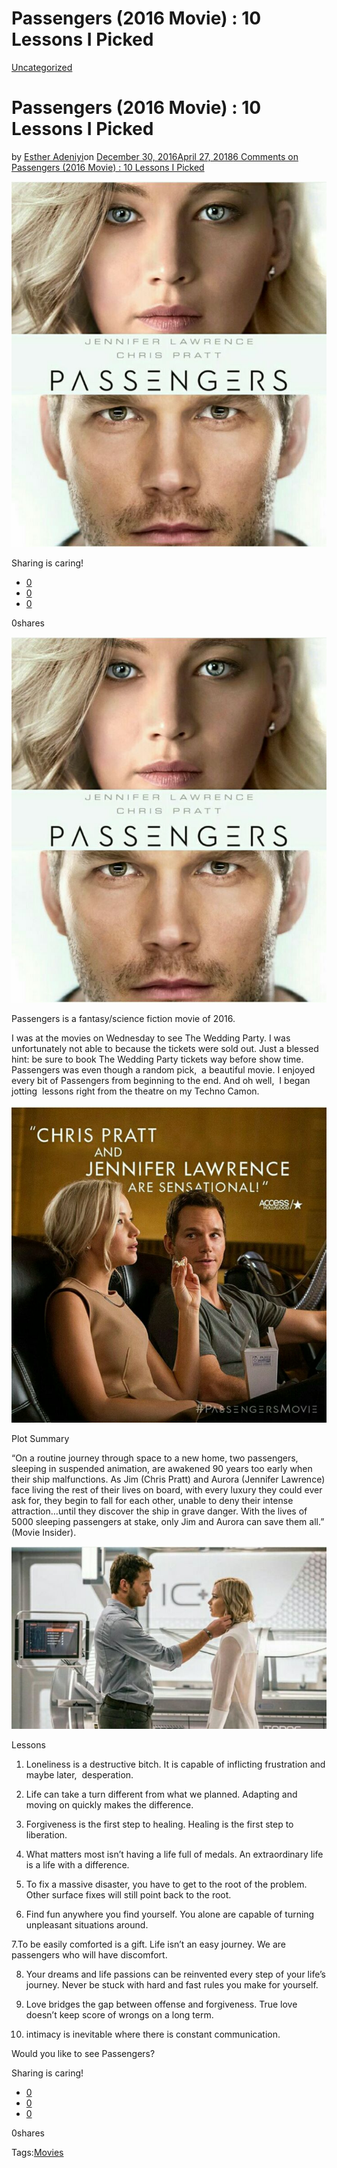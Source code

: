 # Passengers (2016 Movie) : 10 Lessons I Picked

[Uncategorized](https://estheradeniyi.com/category/uncategorized/)
# Passengers (2016 Movie) : 10 Lessons I Picked

by [Esther Adeniyi](https://estheradeniyi.com/author/esther-adeniyi/)on [December 30, 2016April 27, 2018](https://estheradeniyi.com/passengers-2016-movie-10-lessons-i/)[6 Comments on Passengers (2016 Movie) : 10 Lessons I Picked](https://estheradeniyi.com/passengers-2016-movie-10-lessons-i/#comments)

![](images/Passengersfilmposter.jpg)

Sharing is caring!

- [0](https://www.facebook.com/sharer/sharer.php?u=https%3A%2F%2Festheradeniyi.com%2Fpassengers-2016-movie-10-lessons-i%2F&amp;t=Passengers%20%282016%20Movie%29%20%3A%2010%20Lessons%20I%20Picked)
- [0](https://twitter.com/intent/tweet?text=Passengers%20%282016%20Movie%29%20%3A%2010%20Lessons%20I%20Picked&amp;url=https%3A%2F%2Festheradeniyi.com%2Fpassengers-2016-movie-10-lessons-i%2F)
- [0](#)

0shares

[![Passengers movie film poster](images/Passengersfilmposter.jpg)](images/Passengersfilmposter.jpg)

 Passengers is a fantasy/science fiction movie of 2016.

I was at the movies on Wednesday to see The Wedding Party. I was unfortunately not able to because the tickets were sold out. Just a blessed hint: be sure to book The Wedding Party tickets way before show time.
 Passengers was even though a random pick, &#xA0;a beautiful movie. I enjoyed every bit of Passengers from beginning to the end. And oh well, &#xA0;I began jotting &#xA0;lessons right from the theatre on my Techno Camon.

[![Chris Pratt and Jennifer Lawrence for Passengers movie](images/ChrisPrattandJenniferLawrence.jpg)](images/ChrisPrattandJenniferLawrence.jpg)

Plot Summary

&#x201C;On a routine journey through space to a new home, two passengers, sleeping in suspended animation, are awakened 90 years too early when their ship malfunctions. As Jim (Chris Pratt) and Aurora (Jennifer Lawrence) face living the rest of their lives on board, with every luxury they could ever ask for, they begin to fall for each other, unable to deny their intense attraction&#x2026;until they discover the ship in grave danger. With the lives of 5000 sleeping passengers at stake, only Jim and Aurora can save them all.&#x201D; (Movie Insider).

[![Passengers movie scene with Chris Pratt and Jennifer Lawrence](images/ChrisandJenniferinPassengermoviescene.jpg)](images/ChrisandJenniferinPassengermoviescene.jpg)

Lessons

1. Loneliness is a destructive bitch. It is capable of inflicting frustration and maybe later, &#xA0;desperation.

2. Life can take a turn different from what we planned. Adapting and moving on quickly makes the difference.

3. Forgiveness is the first step to healing. Healing is the first step to liberation.

4. What matters most isn&#x2019;t having a life full of medals. An extraordinary life is a life with a difference.

5. To fix a massive disaster, you have to get to the root of the problem. Other surface fixes will still point back to the root.

6. Find fun anywhere you find yourself. You alone are capable of turning unpleasant situations around.

7.To be easily comforted is a gift. Life isn&#x2019;t an easy journey. We are passengers who will have discomfort.

8. Your dreams and life passions can be reinvented every step of your life&#x2019;s journey. Never be stuck with hard and fast rules you make for yourself.

9. Love bridges the gap between offense and forgiveness. True love doesn&#x2019;t keep score of wrongs on a long term.

10. intimacy is inevitable where there is constant communication.

Would you like to see Passengers?

Sharing is caring!

- [0](https://www.facebook.com/sharer/sharer.php?u=https%3A%2F%2Festheradeniyi.com%2Fpassengers-2016-movie-10-lessons-i%2F&amp;t=Passengers%20%282016%20Movie%29%20%3A%2010%20Lessons%20I%20Picked)
- [0](https://twitter.com/intent/tweet?text=Passengers%20%282016%20Movie%29%20%3A%2010%20Lessons%20I%20Picked&amp;url=https%3A%2F%2Festheradeniyi.com%2Fpassengers-2016-movie-10-lessons-i%2F)
- [0](#)

0shares

Tags:[Movies](https://estheradeniyi.com/tag/movies/)